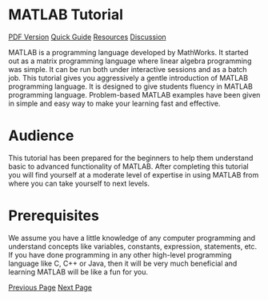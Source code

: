 # MATLAB Tutorial
[PDF Version](../matlab/matlab_pdf_version.md)
[Quick Guide](../matlab/matlab_quick_guide.md)
[Resources](../matlab/matlab_useful_resources.md)
[Discussion](../matlab/matlab_discussion.md)

MATLAB is a programming language developed by MathWorks. It started out as a matrix programming language where linear algebra programming was simple. It can be run both under interactive sessions and as a batch job. This tutorial gives you aggressively a gentle introduction of MATLAB programming language. It is designed to give students fluency in MATLAB programming language. Problem-based MATLAB examples have been given in simple and easy way to make your learning fast and effective.

# Audience
This tutorial has been prepared for the beginners to help them understand basic to advanced functionality of MATLAB. After completing this tutorial you will find yourself at a moderate level of expertise in using MATLAB from where you can take yourself to next levels.

# Prerequisites
We assume you have a little knowledge of any computer programming and understand concepts like variables, constants, expression, statements, etc. If you have done programming in any other high-level programming language like C, C++ or Java, then it will be very much beneficial and learning MATLAB will be like a fun for you.


[Previous Page](../matlab/index.md) [Next Page](../matlab/matlab_overview.md) 
